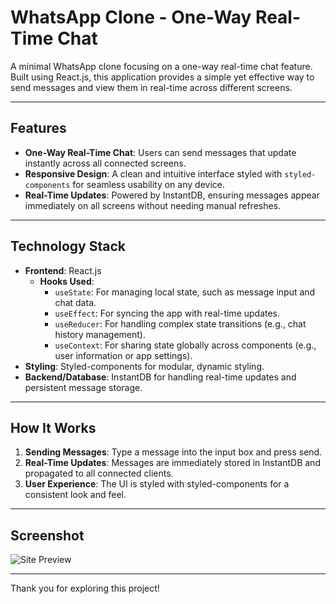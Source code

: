 # WhatsApp Clone - One-Way Real-Time Chat

A minimal WhatsApp clone focusing on a one-way real-time chat feature. Built using React.js, this application provides a simple yet effective way to send messages and view them in real-time across different screens.

---

## Features

- **One-Way Real-Time Chat**: Users can send messages that update instantly across all connected screens.
- **Responsive Design**: A clean and intuitive interface styled with `styled-components` for seamless usability on any device.
- **Real-Time Updates**: Powered by InstantDB, ensuring messages appear immediately on all screens without needing manual refreshes.

---

## Technology Stack

- **Frontend**: React.js
  - **Hooks Used**:
    - `useState`: For managing local state, such as message input and chat data.
    - `useEffect`: For syncing the app with real-time updates.
    - `useReducer`: For handling complex state transitions (e.g., chat history management).
    - `useContext`: For sharing state globally across components (e.g., user information or app settings).
- **Styling**: Styled-components for modular, dynamic styling.
- **Backend/Database**: InstantDB for handling real-time updates and persistent message storage.

---

## How It Works

1. **Sending Messages**: Type a message into the input box and press send.
2. **Real-Time Updates**: Messages are immediately stored in InstantDB and propagated to all connected clients.
3. **User Experience**: The UI is styled with styled-components for a consistent look and feel.

---

## Screenshot

![Site Preview](https://i.ibb.co/kMxJpt2/Screenshot-2024-12-25-180607.png)

---

Thank you for exploring this project!
